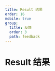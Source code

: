 ```yaml
---
title: Result 结果
order: 16
mobile: true
group:
  title: 反馈
  order: 3
  path: feedback
---
```


# Result 结果

<code src="../demo/Result.tsx"></code>
<API src="../src/Result.tsx"></API>
